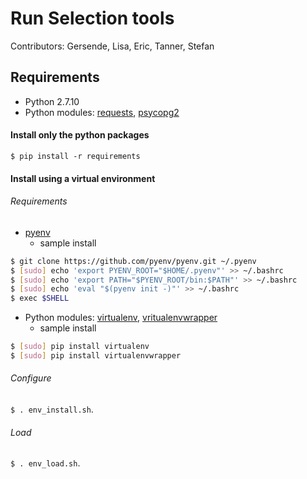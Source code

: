 Run Selection tools
===================

Contributors: Gersende, Lisa, Eric, Tanner, Stefan

## Requirements
  - Python 2.7.10
  - Python modules: [requests](http://docs.python-requests.org), [psycopg2](http://initd.org/psycopg/docs/)

#### Install only the python packages

`$ pip install -r requirements`

#### Install using a virtual environment

###### Requirements
  - [pyenv](https://github.com/pyenv/pyenv)
    - sample install
  ```sh
  $ git clone https://github.com/pyenv/pyenv.git ~/.pyenv
  $ [sudo] echo 'export PYENV_ROOT="$HOME/.pyenv"' >> ~/.bashrc
  $ [sudo] echo 'export PATH="$PYENV_ROOT/bin:$PATH"' >> ~/.bashrc
  $ [sudo] echo 'eval "$(pyenv init -)"' >> ~/.bashrc
  $ exec $SHELL
  ```

  - Python modules: [virtualenv](https://virtualenv.pypa.io), [vritualenvwrapper](https://virtualenvwrapper.readthedocs.io)
    - sample install
  ```sh
  $ [sudo] pip install virtualenv
  $ [sudo] pip install virtualenvwrapper
  ```

###### Configure
`$ . env_install.sh`.

###### Load
`$ . env_load.sh`.
